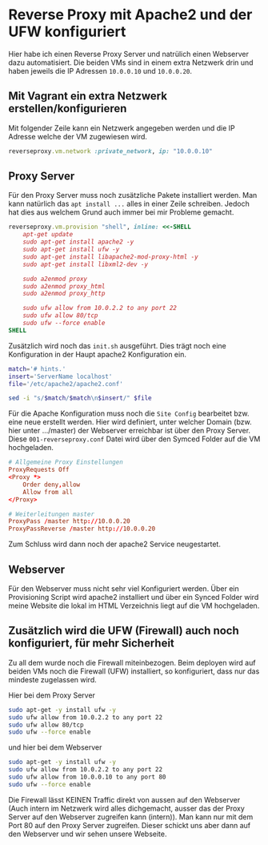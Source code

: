 # Reverse Proxy mit Apache2 und der UFW konfiguriert
Hier habe ich einen Reverse Proxy Server und natrülich einen Webserver dazu automatisiert. Die beiden VMs sind in einem extra Netzwerk drin und haben jeweils die IP Adressen `10.0.0.10` und `10.0.0.20`.

## Mit Vagrant ein extra Netzwerk erstellen/konfigurieren
Mit folgender Zeile kann ein Netzwerk angegeben werden und die IP Adresse welche der VM zugewiesen wird.
```ruby
reverseproxy.vm.network :private_network, ip: "10.0.0.10"
```

## Proxy Server
Für den Proxy Server muss noch zusätzliche Pakete installiert werden. Man kann natürlich das `apt install ...` alles in einer Zeile schreiben. Jedoch hat dies aus welchem Grund auch immer bei mir Probleme gemacht.
```ruby
reverseproxy.vm.provision "shell", inline: <<-SHELL
    apt-get update
    sudo apt-get install apache2 -y
    sudo apt-get install ufw -y
    sudo apt-get install libapache2-mod-proxy-html -y
    sudo apt-get install libxml2-dev -y

    sudo a2enmod proxy
    sudo a2enmod proxy_html
    sudo a2enmod proxy_http

    sudo ufw allow from 10.0.2.2 to any port 22
    sudo ufw allow 80/tcp
    sudo ufw --force enable
SHELL
```

Zusätzlich wird noch das `init.sh` ausgeführt. Dies trägt noch eine Konfiguration in der Haupt apache2 Konfiguration ein.

```bash
match='# hints.'
insert='ServerName localhost'
file='/etc/apache2/apache2.conf'

sed -i "s/$match/$match\n$insert/" $file
```

Für die Apache Konfiguration muss noch die `Site Config` bearbeitet bzw. eine neue erstellt werden. Hier wird definiert, unter welcher Domain (bzw. hier unter .../master) der Webserver erreichbar ist über den Proxy Server. Diese `001-reverseproxy.conf` Datei wird über den Symced Folder auf die VM hochgeladen.
```conf
# Allgemeine Proxy Einstellungen
ProxyRequests Off
<Proxy *>
    Order deny,allow
    Allow from all
</Proxy>

# Weiterleitungen master
ProxyPass /master http://10.0.0.20
ProxyPassReverse /master http://10.0.0.20
```



Zum Schluss wird dann noch der apache2 Service neugestartet.

## Webserver
Für den Webserver muss nicht sehr viel Konfiguriert werden. Über ein Provisioning Script wird apache2 installiert und über ein Synced Folder wird meine Website die lokal im HTML Verzeichnis liegt auf die VM hochgeladen.


## Zusätzlich wird die UFW (Firewall) auch noch konfiguriert, für mehr Sicherheit
Zu all dem wurde noch die Firewall miteinbezogen. Beim deployen wird auf beiden VMs noch die Firewall (UFW) installiert, so konfiguriert, dass nur das mindeste zugelassen wird.

Hier bei dem Proxy Server
```bash
sudo apt-get -y install ufw -y
sudo ufw allow from 10.0.2.2 to any port 22
sudo ufw allow 80/tcp
sudo ufw --force enable
```

und hier bei dem Webserver
```bash
sudo apt-get -y install ufw -y
sudo ufw allow from 10.0.2.2 to any port 22
sudo ufw allow from 10.0.0.10 to any port 80
sudo ufw --force enable
```

Die Firewall lässt KEINEN Traffic direkt von aussen auf den Webserver (Auch intern im Netzwerk wird alles dichgemacht, ausser das der Proxy Server auf den Webserver zugreifen kann (intern)). Man kann nur mit dem Port 80 auf den Proxy Server zugreifen. Dieser schickt uns aber dann auf den Webserver und wir sehen unsere Webseite.